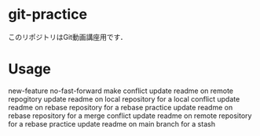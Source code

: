 # git-practice
このリポジトリはGit動画講座用です．

# Usage
new-feature
no-fast-forward
make conflict
update readme on remote repogitory
update readme on local repository for a local conflict
update readme on rebase repository for a rebase practice
update readme on rebase repository for a merge conflict
update readme on remote repository for a rebase practice
update readme on main branch for a stash
